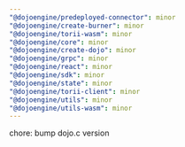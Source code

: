 ```yaml
---
"@dojoengine/predeployed-connector": minor
"@dojoengine/create-burner": minor
"@dojoengine/torii-wasm": minor
"@dojoengine/core": minor
"@dojoengine/create-dojo": minor
"@dojoengine/grpc": minor
"@dojoengine/react": minor
"@dojoengine/sdk": minor
"@dojoengine/state": minor
"@dojoengine/torii-client": minor
"@dojoengine/utils": minor
"@dojoengine/utils-wasm": minor
---
```


chore: bump dojo.c version
